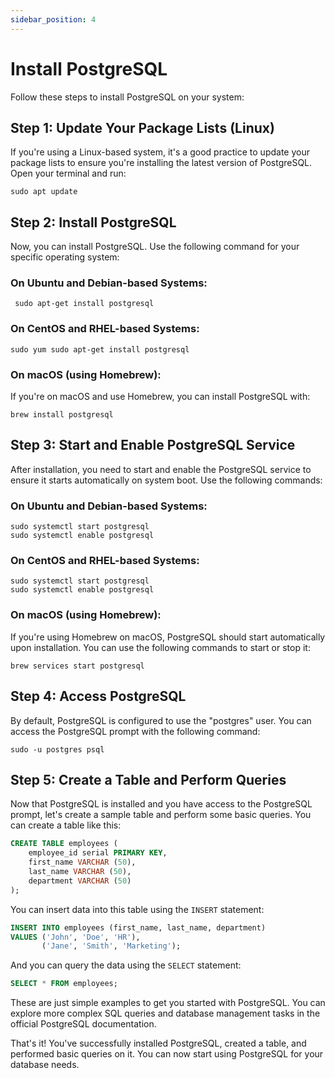 ```yaml
---
sidebar_position: 4
---
```

# Install PostgreSQL

Follow these steps to install PostgreSQL on your system:
## Step 1: Update Your Package Lists (Linux)

If you're using a Linux-based system, it's a good practice to update your package lists to ensure you're installing the latest version of PostgreSQL. Open your terminal and run:

```shell
sudo apt update
```

## Step 2: Install PostgreSQL

Now, you can install PostgreSQL. Use the following command for your specific operating system:

### On Ubuntu and Debian-based Systems:

```shell
 sudo apt-get install postgresql
```

### On CentOS and RHEL-based Systems:

```shell
sudo yum sudo apt-get install postgresql
```

### On macOS (using Homebrew):

If you're on macOS and use Homebrew, you can install PostgreSQL with:

```shell
brew install postgresql
```

## Step 3: Start and Enable PostgreSQL Service

After installation, you need to start and enable the PostgreSQL service to ensure it starts automatically on system boot. Use the following commands:

### On Ubuntu and Debian-based Systems:

```shell
sudo systemctl start postgresql
sudo systemctl enable postgresql
```

### On CentOS and RHEL-based Systems:

```shell
sudo systemctl start postgresql
sudo systemctl enable postgresql
```

### On macOS (using Homebrew):

If you're using Homebrew on macOS, PostgreSQL should start automatically upon installation. You can use the following commands to start or stop it:

```shell
brew services start postgresql
```

## Step 4: Access PostgreSQL

By default, PostgreSQL is configured to use the "postgres" user. You can access the PostgreSQL prompt with the following command:

```shell
sudo -u postgres psql
```

## Step 5: Create a Table and Perform Queries

Now that PostgreSQL is installed and you have access to the PostgreSQL prompt, let's create a sample table and perform some basic queries. You can create a table like this:

```sql
CREATE TABLE employees (
    employee_id serial PRIMARY KEY,
    first_name VARCHAR (50),
    last_name VARCHAR (50),
    department VARCHAR (50)
);
```

You can insert data into this table using the `INSERT` statement:

```sql
INSERT INTO employees (first_name, last_name, department)
VALUES ('John', 'Doe', 'HR'),
       ('Jane', 'Smith', 'Marketing');
```

And you can query the data using the `SELECT` statement:

```sql
SELECT * FROM employees;
```

These are just simple examples to get you started with PostgreSQL. You can explore more complex SQL queries and database management tasks in the official PostgreSQL documentation.

That's it! You've successfully installed PostgreSQL, created a table, and performed basic queries on it. You can now start using PostgreSQL for your database needs.
